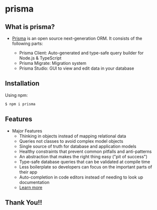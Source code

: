 
# prisma

## What is prisma?

- [Prisma](https://www.prisma.io/) is an open source next-generation ORM. It consists of the following parts:

    - Prisma Client: Auto-generated and type-safe query builder for Node.js & TypeScript
    - Prisma Migrate: Migration system
    - Prisma Studio: GUI to view and edit data in your database

## Installation

Using npm:

```bash
$ npm i prisma
```

## Features
- Major Features
    - Thinking in objects instead of mapping relational data
    - Queries not classes to avoid complex model objects
    - Single source of truth for database and application models
    - Healthy constraints that prevent common pitfalls and anti-patterns
    - An abstraction that makes the right thing easy ("pit of success")
    - Type-safe database queries that can be validated at compile time
    - Less boilerplate so developers can focus on the important parts of their app
    - Auto-completion in code editors instead of needing to look up documentation
    - [Learn more](https://www.prisma.io/docs/concepts/overview/why-prisma)

## Thank You!!